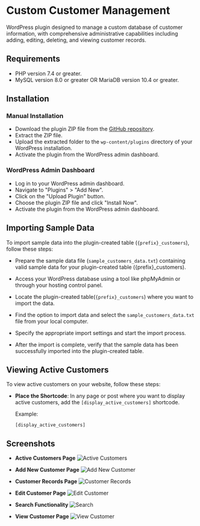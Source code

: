 
# Custom Customer Management

WordPress plugin designed to manage a custom database of customer
information, with comprehensive administrative capabilities including adding, editing, deleting, and viewing customer records.

## Requirements

- PHP version 7.4 or greater.
- MySQL version 8.0 or greater OR MariaDB version 10.4 or greater.

## Installation
### Manual Installation

- Download the plugin ZIP file from the [GitHub repository](https://github.com/shobhithn/custom-customer-management/).
- Extract the ZIP file.
- Upload the extracted folder to the `wp-content/plugins` directory of your WordPress installation.
- Activate the plugin from the WordPress admin dashboard.

### WordPress Admin Dashboard

- Log in to your WordPress admin dashboard.
- Navigate to "Plugins" > "Add New".
- Click on the "Upload Plugin" button.
- Choose the plugin ZIP file and click "Install Now".
- Activate the plugin from the WordPress admin dashboard.

## Importing Sample Data

To import sample data into the plugin-created table (`{prefix}_customers`), follow these steps:

- Prepare the sample data file (`sample_customers_data.txt`) containing valid sample data for your plugin-created table ({prefix}_customers).

- Access your WordPress database using a tool like phpMyAdmin or through your hosting control panel.

- Locate the plugin-created table(`{prefix}_customers`) where you want to import the data.

- Find the option to import data and select the `sample_customers_data.txt` file from your local computer.

- Specify the appropriate import settings and start the import process.

- After the import is complete, verify that the sample data has been successfully imported into the plugin-created table.

## Viewing Active Customers

To view active customers on your website, follow these steps:

- **Place the Shortcode**: In any page or post where you want to display active customers, add the `[display_active_customers]` shortcode.

   Example:
   ```plaintext
   [display_active_customers]

## Screenshots

- **Active Customers Page**
   ![Active Customers](screenshots/Active_Customers.png)

- **Add New Customer Page**
   ![Add New Customer](screenshots/Add_New_Customer.png)

- **Customer Records Page**
   ![Customer Records](screenshots/Customer_Records.png)

- **Edit Customer Page**
   ![Edit Customer](screenshots/Edit_Customer.png)

- **Search Functionality**
   ![Search](screenshots/Search.png)

- **View Customer Page**
   ![View Customer](screenshots/View_Customer.png)
